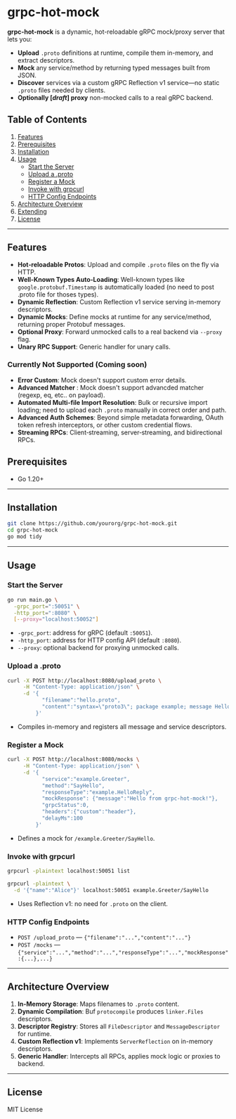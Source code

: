 # grpc-hot-mock

**grpc-hot-mock** is a dynamic, hot-reloadable gRPC mock/proxy server that lets you:

- **Upload** `.proto` definitions at runtime, compile them in-memory, and extract descriptors.
- **Mock** any service/method by returning typed messages built from JSON.
- **Discover** services via a custom gRPC Reflection v1 service—no static `.proto` files needed by clients.
- **Optionally [*draft*] proxy** non-mocked calls to a real gRPC backend. 

## Table of Contents

1. [Features](#features)
2. [Prerequisites](#prerequisites)
3. [Installation](#installation)
4. [Usage](#usage)
   - [Start the Server](#start-the-server)
   - [Upload a .proto](#upload-a-proto)
   - [Register a Mock](#register-a-mock)
   - [Invoke with grpcurl](#invoke-with-grpcurl)
   - [HTTP Config Endpoints](#http-config-endpoints)
5. [Architecture Overview](#architecture-overview)
6. [Extending](#extending)
7. [License](#license)

---

## Features

- **Hot‑reloadable Protos**: Upload and compile `.proto` files on the fly via HTTP.
- **Well‑Known Types Auto‑Loading**: Well-known types like `google.protobuf.Timestamp` is automatically loaded (no need to post .proto file for thoses types).
- **Dynamic Reflection**: Custom Reflection v1 service serving in-memory descriptors.
- **Dynamic Mocks**: Define mocks at runtime for any service/method, returning proper Protobuf messages.
- **Optional Proxy**: Forward unmocked calls to a real backend via `--proxy` flag.
- **Unary RPC Support**: Generic handler for unary calls.

### Currently Not Supported (Coming soon)

- **Error Custom**: Mock doesn't support custom error details.
- **Advanced Matcher** : Mock doesn't support advancded matcher (regexp, eq, etc.. on payload).
- **Automated Multi‑file Import Resolution**: Bulk or recursive import loading; need to upload each `.proto` manually in correct order and path.
- **Advanced Auth Schemes**: Beyond simple metadata forwarding, OAuth token refresh interceptors, or other custom credential flows.
- **Streaming RPCs**: Client‑streaming, server‑streaming, and bidirectional RPCs.


## Prerequisites

- Go 1.20+

---

## Installation

```bash
git clone https://github.com/yourorg/grpc-hot-mock.git
cd grpc-hot-mock
go mod tidy
```

---

## Usage

### Start the Server

```bash
go run main.go \
  -grpc_port=":50051" \
  -http_port=":8080" \
  [--proxy="localhost:50052"]
```

- `-grpc_port`: address for gRPC (default `:50051`).
- `-http_port`: address for HTTP config API (default `:8080`).
- `--proxy`: optional backend for proxying unmocked calls.

### Upload a .proto

```bash
curl -X POST http://localhost:8080/upload_proto \
     -H "Content-Type: application/json" \
     -d '{
           "filename":"hello.proto",
           "content":"syntax=\"proto3\"; package example; message HelloRequest{string name=1;} message HelloReply{string message=1;} service Greeter{rpc SayHello(HelloRequest) returns(HelloReply);}"
         }'
```

- Compiles in-memory and registers all message and service descriptors.

### Register a Mock

```bash
curl -X POST http://localhost:8080/mocks \
     -H "Content-Type: application/json" \
     -d '{
           "service":"example.Greeter",
           "method":"SayHello",
           "responseType":"example.HelloReply",
           "mockResponse": {"message":"Hello from grpc-hot-mock!"},
           "grpcStatus":0,
           "headers":{"custom":"header"},
           "delayMs":100
         }'
```

- Defines a mock for `/example.Greeter/SayHello`.


### Invoke with grpcurl

```bash
grpcurl -plaintext localhost:50051 list

grpcurl -plaintext \
  -d '{"name":"Alice"}' localhost:50051 example.Greeter/SayHello
```

- Uses Reflection v1: no need for `.proto` on the client.

### HTTP Config Endpoints

- `POST /upload_proto` — `{"filename":"...","content":"..."}`
- `POST /mocks` — `{"service":"...","method":"...","responseType":"...","mockResponse":{...},...}`

---

## Architecture Overview

1. **In-Memory Storage**: Maps filenames to `.proto` content.
2. **Dynamic Compilation**: Buf `protocompile` produces `linker.Files` descriptors.
3. **Descriptor Registry**: Stores all `FileDescriptor` and `MessageDescriptor` for runtime.
4. **Custom Reflection v1**: Implements `ServerReflection` on in-memory descriptors.
5. **Generic Handler**: Intercepts all RPCs, applies mock logic or proxies to backend.

---

## License

MIT License

